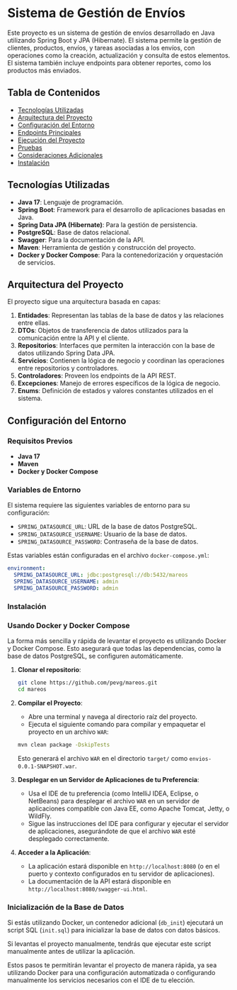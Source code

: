 # Sistema de Gestión de Envíos

Este proyecto es un sistema de gestión de envíos desarrollado en Java utilizando Spring Boot y JPA (Hibernate). El sistema permite la gestión de clientes, productos, envíos, y tareas asociadas a los envíos, con operaciones como la creación, actualización y consulta de estos elementos. El sistema también incluye endpoints para obtener reportes, como los productos más enviados.

## Tabla de Contenidos

- [Tecnologías Utilizadas](#tecnologías-utilizadas)
- [Arquitectura del Proyecto](#arquitectura-del-proyecto)
- [Configuración del Entorno](#configuración-del-entorno)
- [Endpoints Principales](#endpoints-principales)
- [Ejecución del Proyecto](#ejecución-del-proyecto)
- [Pruebas](#pruebas)
- [Consideraciones Adicionales](#consideraciones-adicionales)
- [Instalación](#instalación)

## Tecnologías Utilizadas

- **Java 17**: Lenguaje de programación.
- **Spring Boot**: Framework para el desarrollo de aplicaciones basadas en Java.
- **Spring Data JPA (Hibernate)**: Para la gestión de persistencia.
- **PostgreSQL**: Base de datos relacional.
- **Swagger**: Para la documentación de la API.
- **Maven**: Herramienta de gestión y construcción del proyecto.
- **Docker y Docker Compose**: Para la contenedorización y orquestación de servicios.

## Arquitectura del Proyecto

El proyecto sigue una arquitectura basada en capas:

1. **Entidades**: Representan las tablas de la base de datos y las relaciones entre ellas.
2. **DTOs**: Objetos de transferencia de datos utilizados para la comunicación entre la API y el cliente.
3. **Repositorios**: Interfaces que permiten la interacción con la base de datos utilizando Spring Data JPA.
4. **Servicios**: Contienen la lógica de negocio y coordinan las operaciones entre repositorios y controladores.
5. **Controladores**: Proveen los endpoints de la API REST.
6. **Excepciones**: Manejo de errores específicos de la lógica de negocio.
7. **Enums**: Definición de estados y valores constantes utilizados en el sistema.

## Configuración del Entorno

### Requisitos Previos

- **Java 17**
- **Maven**
- **Docker y Docker Compose**

### Variables de Entorno

El sistema requiere las siguientes variables de entorno para su configuración:

- `SPRING_DATASOURCE_URL`: URL de la base de datos PostgreSQL.
- `SPRING_DATASOURCE_USERNAME`: Usuario de la base de datos.
- `SPRING_DATASOURCE_PASSWORD`: Contraseña de la base de datos.

Estas variables están configuradas en el archivo `docker-compose.yml`:

```yaml
environment:
  SPRING_DATASOURCE_URL: jdbc:postgresql://db:5432/mareos
  SPRING_DATASOURCE_USERNAME: admin
  SPRING_DATASOURCE_PASSWORD: admin
```

### Instalación

### Usando Docker y Docker Compose

La forma más sencilla y rápida de levantar el proyecto es utilizando Docker y Docker Compose. Esto asegurará que todas las dependencias, como la base de datos PostgreSQL, se configuren automáticamente.

1. **Clonar el repositorio**:

   ```sh
   git clone https://github.com/pevg/mareos.git
   cd mareos
   ```

2. **Compilar el Proyecto**:

   - Abre una terminal y navega al directorio raíz del proyecto.
   - Ejecuta el siguiente comando para compilar y empaquetar el proyecto en un archivo `WAR`:

   ```sh
   mvn clean package -DskipTests
   ```

   Esto generará el archivo `WAR` en el directorio `target/` como `envios-0.0.1-SNAPSHOT.war`.

3. **Desplegar en un Servidor de Aplicaciones de tu Preferencia**:

   - Usa el IDE de tu preferencia (como IntelliJ IDEA, Eclipse, o NetBeans) para desplegar el archivo `WAR` en un servidor de aplicaciones compatible con Java EE, como Apache Tomcat, Jetty, o WildFly.
   - Sigue las instrucciones del IDE para configurar y ejecutar el servidor de aplicaciones, asegurándote de que el archivo `WAR` esté desplegado correctamente.

4. **Acceder a la Aplicación**:

   - La aplicación estará disponible en `http://localhost:8080` (o en el puerto y contexto configurados en tu servidor de aplicaciones).
   - La documentación de la API estará disponible en `http://localhost:8080/swagger-ui.html`.

### Inicialización de la Base de Datos

Si estás utilizando Docker, un contenedor adicional (`db_init`) ejecutará un script SQL (`init.sql`) para inicializar la base de datos con datos básicos.

Si levantas el proyecto manualmente, tendrás que ejecutar este script manualmente antes de utilizar la aplicación.

Estos pasos te permitirán levantar el proyecto de manera rápida, ya sea utilizando Docker para una configuración automatizada o configurando manualmente los servicios necesarios con el IDE de tu elección.
